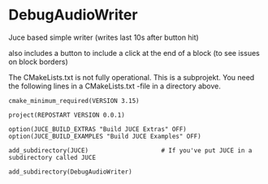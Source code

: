 # DebugAudioWriter
Juce based simple writer (writes last 10s after button hit)

also includes a button to include a click at the end of a block (to see issues on block borders)

The CMakeLists.txt is not fully operational. This is a subprojekt. You need the following lines in a CMakeLists.txt -file in a  directory above.

```console
cmake_minimum_required(VERSION 3.15)

project(REPOSTART VERSION 0.0.1)

option(JUCE_BUILD_EXTRAS "Build JUCE Extras" OFF)
option(JUCE_BUILD_EXAMPLES "Build JUCE Examples" OFF)

add_subdirectory(JUCE)                    # If you've put JUCE in a subdirectory called JUCE

add_subdirectory(DebugAudioWriter)
```

